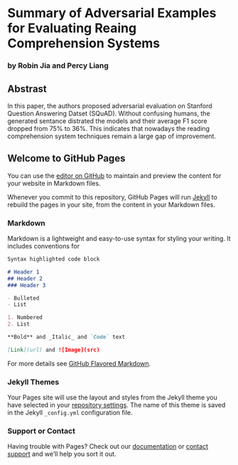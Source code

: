 # Summary of Adversarial Examples for Evaluating Reaing Comprehension Systems
### by Robin Jia and Percy Liang

## Abstrast
In this paper, the authors proposed adversarial evaluation on Stanford Question Answering Datset (SQuAD). Without confusing humans, the generated sentance distrated the models and their average F1 score dropped from 75% to 36%. This indicates that nowadays
the reading comprehension system techniques remain a large gap of improvement.
## 

## Welcome to GitHub Pages

You can use the [editor on GitHub](https://github.com/mandyfu84/CS269_PaperSummary/edit/master/index.md) to maintain and preview the content for your website in Markdown files.

Whenever you commit to this repository, GitHub Pages will run [Jekyll](https://jekyllrb.com/) to rebuild the pages in your site, from the content in your Markdown files.

### Markdown

Markdown is a lightweight and easy-to-use syntax for styling your writing. It includes conventions for

```markdown
Syntax highlighted code block

# Header 1
## Header 2
### Header 3

- Bulleted
- List

1. Numbered
2. List

**Bold** and _Italic_ and `Code` text

[Link](url) and ![Image](src)
```

For more details see [GitHub Flavored Markdown](https://guides.github.com/features/mastering-markdown/).

### Jekyll Themes

Your Pages site will use the layout and styles from the Jekyll theme you have selected in your [repository settings](https://github.com/mandyfu84/CS269_PaperSummary/settings). The name of this theme is saved in the Jekyll `_config.yml` configuration file.

### Support or Contact

Having trouble with Pages? Check out our [documentation](https://help.github.com/categories/github-pages-basics/) or [contact support](https://github.com/contact) and we’ll help you sort it out.
